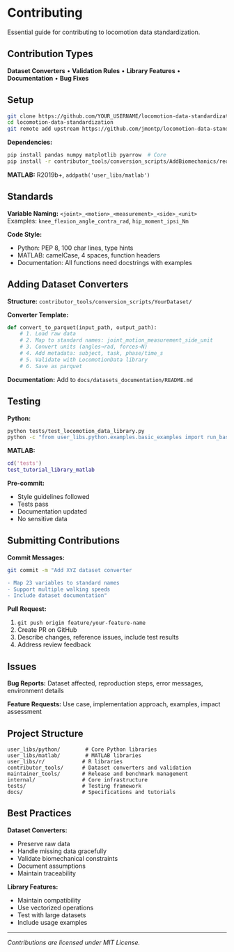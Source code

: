 # Contributing

Essential guide for contributing to locomotion data standardization.

## Contribution Types

**Dataset Converters** • **Validation Rules** • **Library Features** • **Documentation** • **Bug Fixes**

## Setup

```bash
git clone https://github.com/YOUR_USERNAME/locomotion-data-standardization.git
cd locomotion-data-standardization
git remote add upstream https://github.com/jmontp/locomotion-data-standardization.git
```

**Dependencies:**
```bash
pip install pandas numpy matplotlib pyarrow  # Core
pip install -r contributor_tools/conversion_scripts/AddBiomechanics/requirements.txt  # Optional
```

**MATLAB:** R2019b+, `addpath('user_libs/matlab')`

## Standards

**Variable Naming:** `<joint>_<motion>_<measurement>_<side>_<unit>`  
Examples: `knee_flexion_angle_contra_rad`, `hip_moment_ipsi_Nm`

**Code Style:**
- Python: PEP 8, 100 char lines, type hints
- MATLAB: camelCase, 4 spaces, function headers
- Documentation: All functions need docstrings with examples

## Adding Dataset Converters

**Structure:** `contributor_tools/conversion_scripts/YourDataset/`

**Converter Template:**
```python
def convert_to_parquet(input_path, output_path):
    # 1. Load raw data
    # 2. Map to standard names: joint_motion_measurement_side_unit
    # 3. Convert units (angles→rad, forces→N)
    # 4. Add metadata: subject, task, phase/time_s
    # 5. Validate with LocomotionData library
    # 6. Save as parquet
```

**Documentation:** Add to `docs/datasets_documentation/README.md`

## Testing

**Python:**
```bash
python tests/test_locomotion_data_library.py
python -c "from user_libs.python.examples.basic_examples import run_basic_example; run_basic_example()"
```

**MATLAB:**
```matlab
cd('tests')
test_tutorial_library_matlab
```

**Pre-commit:**
- Style guidelines followed
- Tests pass
- Documentation updated
- No sensitive data

## Submitting Contributions

**Commit Messages:**
```bash
git commit -m "Add XYZ dataset converter

- Map 23 variables to standard names
- Support multiple walking speeds  
- Include dataset documentation"
```

**Pull Request:**
1. `git push origin feature/your-feature-name`
2. Create PR on GitHub
3. Describe changes, reference issues, include test results
4. Address review feedback

## Issues

**Bug Reports:** Dataset affected, reproduction steps, error messages, environment details

**Feature Requests:** Use case, implementation approach, examples, impact assessment

## Project Structure

```
user_libs/python/        # Core Python libraries
user_libs/matlab/        # MATLAB libraries
user_libs/r/            # R libraries
contributor_tools/      # Dataset converters and validation
maintainer_tools/       # Release and benchmark management
internal/               # Core infrastructure
tests/                  # Testing framework
docs/                   # Specifications and tutorials
```

## Best Practices

**Dataset Converters:**
- Preserve raw data
- Handle missing data gracefully
- Validate biomechanical constraints
- Document assumptions
- Maintain traceability

**Library Features:**
- Maintain compatibility
- Use vectorized operations
- Test with large datasets
- Include usage examples

---

*Contributions are licensed under MIT License.*